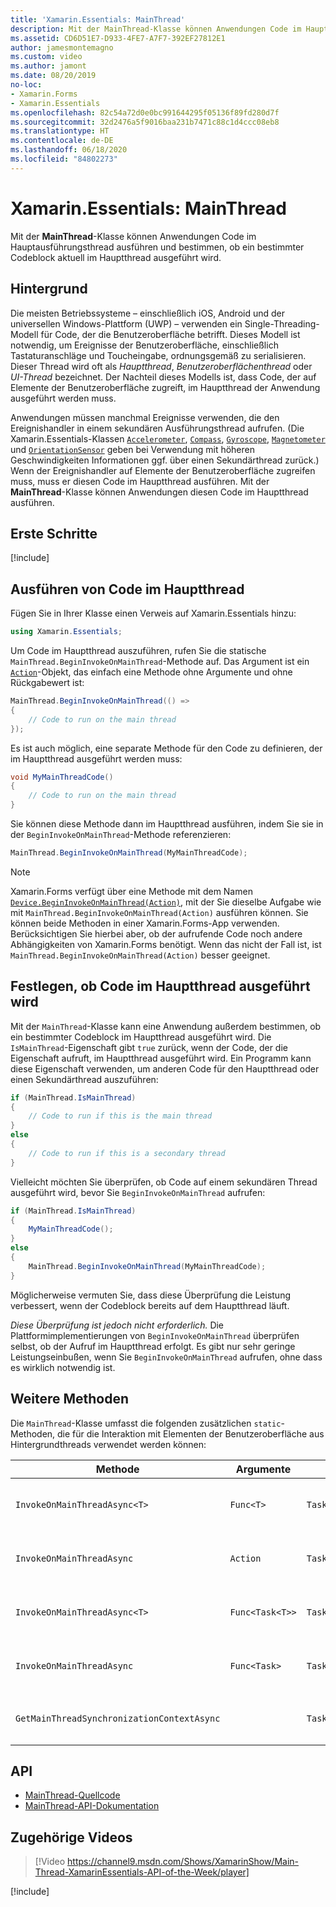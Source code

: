```yaml
---
title: 'Xamarin.Essentials: MainThread'
description: Mit der MainThread-Klasse können Anwendungen Code im Hauptausführungsthread ausführen.
ms.assetid: CD6D51E7-D933-4FE7-A7F7-392EF27812E1
author: jamesmontemagno
ms.custom: video
ms.author: jamont
ms.date: 08/20/2019
no-loc:
- Xamarin.Forms
- Xamarin.Essentials
ms.openlocfilehash: 82c54a72d0e0bc991644295f05136f89fd280d7f
ms.sourcegitcommit: 32d2476a5f9016baa231b7471c88c1d4ccc08eb8
ms.translationtype: HT
ms.contentlocale: de-DE
ms.lasthandoff: 06/18/2020
ms.locfileid: "84802273"
---
```

# <a name="xamarinessentials-mainthread"></a>Xamarin.Essentials: MainThread

Mit der **MainThread**-Klasse können Anwendungen Code im Hauptausführungsthread ausführen und bestimmen, ob ein bestimmter Codeblock aktuell im Hauptthread ausgeführt wird.

## <a name="background"></a>Hintergrund

Die meisten Betriebssysteme – einschließlich iOS, Android und der universellen Windows-Plattform (UWP) – verwenden ein Single-Threading-Modell für Code, der die Benutzeroberfläche betrifft. Dieses Modell ist notwendig, um Ereignisse der Benutzeroberfläche, einschließlich Tastaturanschläge und Toucheingabe, ordnungsgemäß zu serialisieren. Dieser Thread wird oft als _Hauptthread_, _Benutzeroberflächenthread_ oder _UI-Thread_ bezeichnet. Der Nachteil dieses Modells ist, dass Code, der auf Elemente der Benutzeroberfläche zugreift, im Hauptthread der Anwendung ausgeführt werden muss.

Anwendungen müssen manchmal Ereignisse verwenden, die den Ereignishandler in einem sekundären Ausführungsthread aufrufen. (Die Xamarin.Essentials-Klassen [`Accelerometer`](accelerometer.md), [`Compass`](compass.md), [`Gyroscope`](gyroscope.md), [`Magnetometer`](magnetometer.md) und [`OrientationSensor`](orientation-sensor.md) geben bei Verwendung mit höheren Geschwindigkeiten Informationen ggf. über einen Sekundärthread zurück.) Wenn der Ereignishandler auf Elemente der Benutzeroberfläche zugreifen muss, muss er diesen Code im Hauptthread ausführen. Mit der **MainThread**-Klasse können Anwendungen diesen Code im Hauptthread ausführen.

## <a name="get-started"></a>Erste Schritte

[!include[](~/essentials/includes/get-started.md)]

## <a name="running-code-on-the-main-thread"></a>Ausführen von Code im Hauptthread

Fügen Sie in Ihrer Klasse einen Verweis auf Xamarin.Essentials hinzu:

```csharp
using Xamarin.Essentials;
```

Um Code im Hauptthread auszuführen, rufen Sie die statische `MainThread.BeginInvokeOnMainThread`-Methode auf. Das Argument ist ein [`Action`](xref:System.Action)-Objekt, das einfach eine Methode ohne Argumente und ohne Rückgabewert ist:

```csharp
MainThread.BeginInvokeOnMainThread(() =>
{
    // Code to run on the main thread
});
```

Es ist auch möglich, eine separate Methode für den Code zu definieren, der im Hauptthread ausgeführt werden muss:

```csharp
void MyMainThreadCode()
{
    // Code to run on the main thread
}
```

Sie können diese Methode dann im Hauptthread ausführen, indem Sie sie in der `BeginInvokeOnMainThread`-Methode referenzieren:

```csharp
MainThread.BeginInvokeOnMainThread(MyMainThreadCode);
```

> [!NOTE]
> Xamarin.Forms verfügt über eine Methode mit dem Namen [`Device.BeginInvokeOnMainThread(Action)`](https://docs.microsoft.com/dotnet/api/xamarin.forms.device.begininvokeonmainthread),
> mit der Sie dieselbe Aufgabe wie mit `MainThread.BeginInvokeOnMainThread(Action)` ausführen können.
> Sie können beide Methoden in einer Xamarin.Forms-App verwenden. Berücksichtigen Sie hierbei aber, ob der aufrufende Code noch andere Abhängigkeiten von Xamarin.Forms benötigt. Wenn das nicht der Fall ist, ist `MainThread.BeginInvokeOnMainThread(Action)` besser geeignet.

## <a name="determining-if-code-is-running-on-the-main-thread"></a>Festlegen, ob Code im Hauptthread ausgeführt wird

Mit der `MainThread`-Klasse kann eine Anwendung außerdem bestimmen, ob ein bestimmter Codeblock im Hauptthread ausgeführt wird. Die `IsMainThread`-Eigenschaft gibt `true` zurück, wenn der Code, der die Eigenschaft aufruft, im Hauptthread ausgeführt wird. Ein Programm kann diese Eigenschaft verwenden, um anderen Code für den Hauptthread oder einen Sekundärthread auszuführen:

```csharp
if (MainThread.IsMainThread)
{
    // Code to run if this is the main thread
}
else
{
    // Code to run if this is a secondary thread
}
```

Vielleicht möchten Sie überprüfen, ob Code auf einem sekundären Thread ausgeführt wird, bevor Sie `BeginInvokeOnMainThread` aufrufen:

```csharp
if (MainThread.IsMainThread)
{
    MyMainThreadCode();
}
else
{
    MainThread.BeginInvokeOnMainThread(MyMainThreadCode);
}
```

Möglicherweise vermuten Sie, dass diese Überprüfung die Leistung verbessert, wenn der Codeblock bereits auf dem Hauptthread läuft.

_Diese Überprüfung ist jedoch nicht erforderlich._ Die Plattformimplementierungen von `BeginInvokeOnMainThread` überprüfen selbst, ob der Aufruf im Hauptthread erfolgt. Es gibt nur sehr geringe Leistungseinbußen, wenn Sie `BeginInvokeOnMainThread` aufrufen, ohne dass es wirklich notwendig ist.

## <a name="additional-methods"></a>Weitere Methoden

Die `MainThread`-Klasse umfasst die folgenden zusätzlichen `static`-Methoden, die für die Interaktion mit Elementen der Benutzeroberfläche aus Hintergrundthreads verwendet werden können:

| Methode | Argumente | Rückgabe | Zweck |
|---|---|---|---|
| `InvokeOnMainThreadAsync<T>` | `Func<T>` | `Task<T>` | Ruft `Func<T>` auf dem Hauptthread auf, und wartet auf den Abschluss |
| `InvokeOnMainThreadAsync` | `Action` | `Task` | Ruft `Action` auf dem Hauptthread auf, und wartet auf den Abschluss |
| `InvokeOnMainThreadAsync<T>`| `Func<Task<T>>` | `Task<T>` | Ruft `Func<Task<T>>` auf dem Hauptthread auf, und wartet auf den Abschluss |
| `InvokeOnMainThreadAsync` | `Func<Task>` | `Task` | Ruft `Func<Task>` auf dem Hauptthread auf, und wartet auf den Abschluss |
| `GetMainThreadSynchronizationContextAsync` | | `Task<SynchronizationContext>` | Gibt `SynchronizationContext` für den Hauptthread zurück |

## <a name="api"></a>API

- [MainThread-Quellcode](https://github.com/xamarin/Essentials/tree/main/Xamarin.Essentials/MainThread)
- [MainThread-API-Dokumentation](xref:Xamarin.Essentials.MainThread)

## <a name="related-video"></a>Zugehörige Videos

> [!Video https://channel9.msdn.com/Shows/XamarinShow/Main-Thread-XamarinEssentials-API-of-the-Week/player]

[!include[](~/essentials/includes/xamarin-show-essentials.md)]
